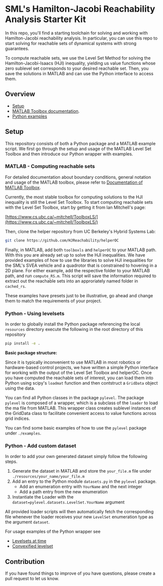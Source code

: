 # SML's Hamilton-Jacobi Reachability Analysis Starter Kit

In this repo, you'll find a starting toolchain for solving and working with
Hamilton-Jacobi reachability analysis.
In particular, you can use this repo to start solving for reachable sets of dynamical systems with strong guarantees.

To compute reachable sets, we use the Level Set Method for solving the
Hamilton-Jacobi-Isaacs (HJI) inequality, yielding us value functions whose zero
sublevel set corresponds to your desired reachable set.
Then, you save the solutions in MATLAB and can use the Python interface to access them.

## Overview
- [Setup](#setup)
- [MATLAB Toolbox documentation](https://www.cs.ubc.ca/~mitchell/ToolboxLS/toolboxLS-1.1.pdf).
- [Python examples](./examples)

## Setup
This repository consists of both a Python package and a MATLAB example script.
We first go through the setup and usage of the MATLAB Level Set Toolbox and then introduce our Python wrapper with examples.

### MATLAB - Computing reachable sets
For detailed documentation about boundary conditions, general notation and usage of the MATLAB toolbox, please refer to [Documentation of MATLAB Toolbox](https://www.cs.ubc.ca/~mitchell/ToolboxLS/toolboxLS-1.1.pdf).


Currently, the most stable toolbox for computing solutions to the HJI inequality
is still the Level Set Toolbox. To start computing reachable sets with the Level
Set Toolbox, start by getting it from Ian Mitchell's page:

[https://www.cs.ubc.ca/~mitchell/ToolboxLS/](https://www.cs.ubc.ca/~mitchell/ToolboxLS/)

Then, clone the helper repository from UC Berkeley's Hybrid Systems Lab:

```bash
git clone https://github.com/HJReachability/helperOC
```

Finally, in MATLAB, add both `toolboxls` and `helperOC` to your MATLAB path.
With this you are already set up to solve the HJI inequalities.
We have provided examples of how to use the libraries to solve HJI inequalities for the SML's SVEA vehicle and a quadrotor that is constrained to hovering in a 2D plane.
For either example, add the respective folder to your MATLAB path, and run `compute_RS.m`.
This script will save the information required to extract out the reachable sets into an approriately named folder in `cached_rs`.

These examples have presets just to be illustrative, go ahead and change them
to match the requirements of your project.

### Python - Using levelsets
In order to globally install the Python package referencing the local `resources` directory execute the following in the root directory of this repository
```bash
pip install -e .
```

**Basic package structure:**

Since it is typically inconvenient to use MATLAB in most robotics or hardware-based control projects, we have written a simple Python interface for working with the output of the Level Set Toolbox and helperOC.
Once you have computed the reachable sets of interest, you can load them into Python using scipy's `loadmat` function and then contstruct a `GridData` object using the data.

You can find all Python classes in the package `pylevel`.
The package `pylevel` is composed of a wrapper, which is a subclass of the `loader` to load the ma file from MATLAB.
This wrapper class creates sublevel instances of the GridData class to facilitate convenient access to value functions across grid indices.

You can find some basic examples of how to use the `pylevel` package under `./examples`.


### Python - Add custom dataset
In order to add your own generated dataset simply follow the following steps.

1. Generate the dataset in MATLAB and store the `your_file.m` file under `./resources/your_name/your_file.m`
2. Add an entry to the Python module `datasets.py` in the `pylevel` package.
    - Add an enumeration entry with `YourName` and the next integer
    - Add a path entry from the new enumeration
3. Instantiate the Loader with the `dataset=pylevel.datasets.LevelSet.YourName` argument

All provided loader scripts will then automatically fetch the corresponding file whenever the loader receives your new `LevelSet` enumeration type as the argument `dataset`.

For usage examples of the Python wrapper see
- [Levelsets at time](examples/timed_levelsets.py)
- [Convexified levelset](examples/convexified.py)

## Contribution
If you have found things to improve of you have questions, please create a pull request to let us know.

